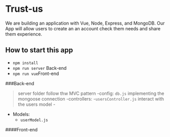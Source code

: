 # Trust-us
We are  building an application with Vue, Node, Express, and MongoDB. Our App will allow users to create an an account check them needs and share them experience.

## How to start this app

- `npm install` 
- `npm run server` Back-end
- `npm run vue`Front-end

###Back-end
> server folder follow thw MVC pattern 
  -config:  `db.js` implementing the mongoose connection 
  -controllers: 
    -`usersController.js` interact with the users model
    -
  - Models:
    - `userModel.js`
  
####Front-end